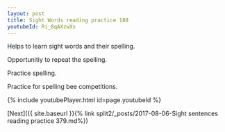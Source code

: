 ```yaml
---
layout: post
title: Sight Words reading practice 188
youtubeId: Ri_8qAXzwXs
---
```

 
 
Helps to learn sight words and their spelling.

Opportunitiy to repeat the spelling. 

Practice spelling. 
 
Practice for spelling bee competitions. 
 
{% include youtubePlayer.html id=page.youtubeId %}
 
 

[Next]({{ site.baseurl }}{% link  split2/_posts/2017-08-06-Sight sentences reading practice 379.md%})
 
